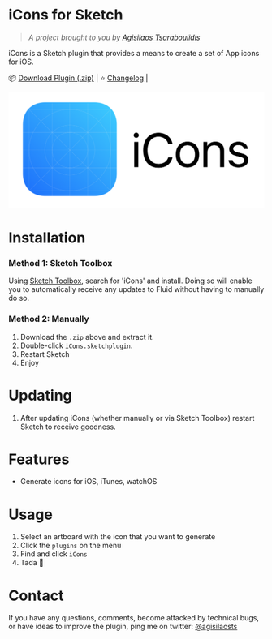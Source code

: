 # iCons for Sketch

> *A project brought to you by [Agisilaos Tsaraboulidis](https://twitter.com/agisilaosts)*

iCons is a Sketch plugin that provides a means to create a set of App icons for iOS.

:package: [Download Plugin (.zip)]() | :star: [Changelog]() | 


![](iCons.png)

# Installation

### Method 1: Sketch Toolbox

Using [Sketch Toolbox](http://sketchtoolbox.com/), search for 'iCons' and install. Doing so will enable you to automatically receive any updates to Fluid without having to manually do so.

### Method 2: Manually

1. Download the `.zip` above and extract it.
2. Double-click `iCons.sketchplugin`.
3. Restart Sketch
4. Enjoy

# Updating

1. After updating iCons (whether manually or via Sketch Toolbox) restart Sketch to receive goodness.

# Features

- Generate icons for iOS, iTunes, watchOS

# Usage

1. Select an artboard with the icon that you want to generate
2. Click the `plugins` on the menu
3. Find and click `iCons`
4. Tada 🎉

# Contact

If you have any questions, comments, become attacked by technical bugs, or have ideas to improve the plugin, ping me on twitter:
[@agisilaosts](http://twitter.com/agisilaosts)

